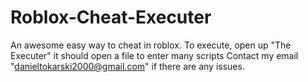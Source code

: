 # Roblox-Cheat-Executer
An awesome easy way to cheat in roblox.
To execute, open up "The Executer"
it should open a file to enter many scripts
Contact my email "danieltokarski2000@gmail.com" if there are any issues.
